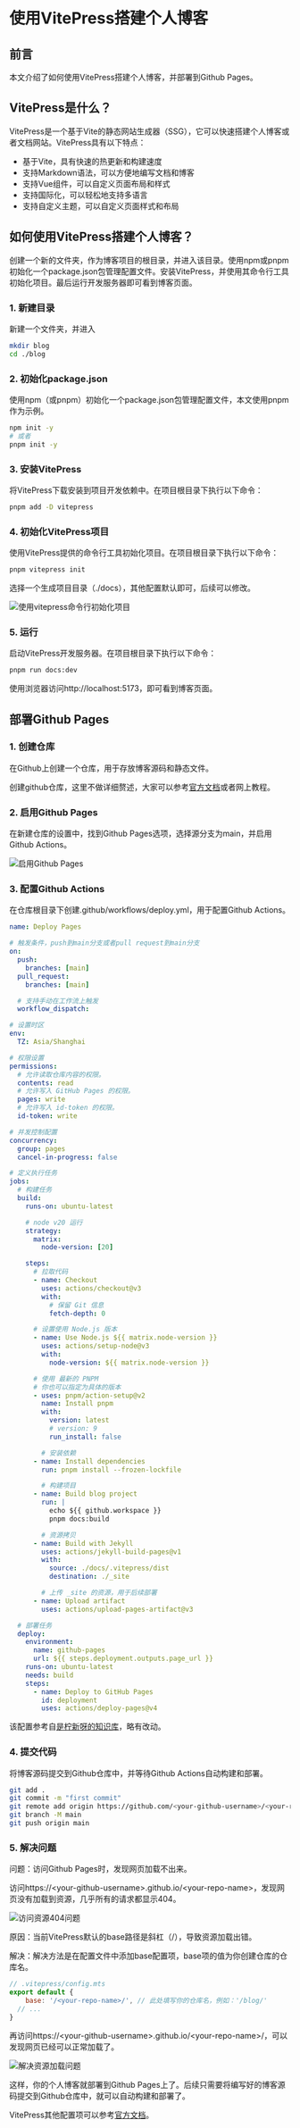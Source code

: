 # 使用VitePress搭建个人博客

## 前言

本文介绍了如何使用VitePress搭建个人博客，并部署到Github Pages。

## VitePress是什么？

VitePress是一个基于Vite的静态网站生成器（SSG），它可以快速搭建个人博客或者文档网站。VitePress具有以下特点：

- 基于Vite，具有快速的热更新和构建速度
- 支持Markdown语法，可以方便地编写文档和博客
- 支持Vue组件，可以自定义页面布局和样式
- 支持国际化，可以轻松地支持多语言
- 支持自定义主题，可以自定义页面样式和布局

## 如何使用VitePress搭建个人博客？

创建一个新的文件夹，作为博客项目的根目录，并进入该目录。使用npm或pnpm初始化一个package.json包管理配置文件。安装VitePress，并使用其命令行工具初始化项目。最后运行开发服务器即可看到博客页面。

### 1. 新建目录

新建一个文件夹，并进入

```bash
mkdir blog
cd ./blog
```

### 2. 初始化package.json

使用npm（或pnpm）初始化一个package.json包管理配置文件，本文使用pnpm作为示例。

```bash
npm init -y
# 或者
pnpm init -y
```

### 3. 安装VitePress

将VitePress下载安装到项目开发依赖中。在项目根目录下执行以下命令：

```bash
pnpm add -D vitepress
```

### 4. 初始化VitePress项目

使用VitePress提供的命令行工具初始化项目。在项目根目录下执行以下命令：

```bash
pnpm vitepress init
```

选择一个生成项目目录（./docs），其他配置默认即可，后续可以修改。

![使用vitepress命令行初始化项目](./assets/images/1754103912633.png)

### 5. 运行

启动VitePress开发服务器。在项目根目录下执行以下命令：

```bash
pnpm run docs:dev
```

使用浏览器访问http://localhost:5173，即可看到博客页面。

## 部署Github Pages

### 1. 创建仓库

在Github上创建一个仓库，用于存放博客源码和静态文件。

创建github仓库，这里不做详细赘述，大家可以参考[官方文档](https://docs.github.com/zh/repositories/creating-and-managing-repositories/quickstart-for-repositories)或者网上教程。

### 2. 启用Github Pages

在新建仓库的设置中，找到Github Pages选项，选择源分支为main，并启用Github Actions。

![启用Github Pages](./assets/images/1754105282585.png)

### 3. 配置Github Actions

在仓库根目录下创建.github/workflows/deploy.yml，用于配置Github Actions。

```yaml
name: Deploy Pages

# 触发条件，push到main分支或者pull request到main分支
on:
  push:
    branches: [main]
  pull_request:
    branches: [main]

  # 支持手动在工作流上触发
  workflow_dispatch:

# 设置时区
env:
  TZ: Asia/Shanghai

# 权限设置
permissions:
  # 允许读取仓库内容的权限。
  contents: read
  # 允许写入 GitHub Pages 的权限。
  pages: write
  # 允许写入 id-token 的权限。
  id-token: write

# 并发控制配置
concurrency:
  group: pages
  cancel-in-progress: false

# 定义执行任务
jobs:
  # 构建任务
  build:
    runs-on: ubuntu-latest

    # node v20 运行
    strategy:
      matrix:
        node-version: [20]

    steps:
      # 拉取代码
      - name: Checkout
        uses: actions/checkout@v3
        with:
          # 保留 Git 信息
          fetch-depth: 0

      # 设置使用 Node.js 版本
      - name: Use Node.js ${{ matrix.node-version }}
        uses: actions/setup-node@v3
        with:
          node-version: ${{ matrix.node-version }}

      # 使用 最新的 PNPM
      # 你也可以指定为具体的版本
      - uses: pnpm/action-setup@v2
        name: Install pnpm
        with:
          version: latest
          # version: 9
          run_install: false

        # 安装依赖
      - name: Install dependencies
        run: pnpm install --frozen-lockfile

        # 构建项目
      - name: Build blog project
        run: |
          echo ${{ github.workspace }}
          pnpm docs:build

        # 资源拷贝
      - name: Build with Jekyll
        uses: actions/jekyll-build-pages@v1
        with:
          source: ./docs/.vitepress/dist
          destination: ./_site

        # 上传 _site 的资源，用于后续部署
      - name: Upload artifact
        uses: actions/upload-pages-artifact@v3

  # 部署任务
  deploy:
    environment:
      name: github-pages
      url: ${{ steps.deployment.outputs.page_url }}
    runs-on: ubuntu-latest
    needs: build
    steps:
      - name: Deploy to GitHub Pages
        id: deployment
        uses: actions/deploy-pages@v4

```

该配置参考自[是柠新呀的知识库](https://xuxing409.github.io/my-blog/technology/article/building-blog-with-vitepress.html#%E9%83%A8%E7%BD%B2github-pages)，略有改动。

### 4. 提交代码

将博客源码提交到Github仓库中，并等待Github Actions自动构建和部署。

```bash
git add .
git commit -m "first commit"
git remote add origin https://github.com/<your-github-username>/<your-repo-name>.git
git branch -M main
git push origin main
```

### 5. 解决问题

问题：访问Github Pages时，发现网页加载不出来。

访问https://&lt;your-github-username&gt;.github.io/&lt;your-repo-name&gt;，发现网页没有加载到资源，几乎所有的请求都显示404。

![访问资源404问题](./assets/images/1754132530287.png)

原因：当前VitePress默认的base路径是斜杠（/），导致资源加载出错。

解决：解决方法是在配置文件中添加base配置项，base项的值为你创建仓库的仓库名。


```js
// .vitepress/config.mts
export default {
    base: '/<your-repo-name>/', // 此处填写你的仓库名，例如：'/blog/'
  // ...
}
```

再访问https://&lt;your-github-username&gt;.github.io/&lt;your-repo-name&gt;/，可以发现网页已经可以正常加载了。

![解决资源加载问题](./assets/images/1754133086386.png)

这样，你的个人博客就部署到Github Pages上了。后续只需要将编写好的博客源码提交到Github仓库中，就可以自动构建和部署了。

VitePress其他配置项可以参考[官方文档](https://vitepress.dev/zh/)。